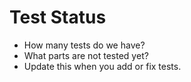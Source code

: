 # Test Status

- How many tests do we have?
- What parts are not tested yet?
- Update this when you add or fix tests. 